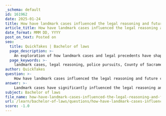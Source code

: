 ```yaml
---
_schema: default
id: 161962
date: 2025-01-24
title: How have landmark cases influenced the legal reasoning and future cases related to police pursuits?
article_title: How have landmark cases influenced the legal reasoning and future cases related to police pursuits?
date_format: MMM DD, YYYY
post_on_text: Posted on
seo:
  title: QuickTakes | Bachelor of laws
  page_description: >-
    An exploration of how landmark cases and legal precedents have shaped the protocols, liabilities, and legal standards governing police pursuits, highlighting key decisions and legislative actions.
  page_keywords: >-
    landmark cases, legal reasoning, police pursuits, County of Sacramento v. Lewis, Plumhoff v. Rickard, Ohio Supreme Court, Wisconsin Act 88, legal liability, officer discretion, high-speed chases, constitutional rights, public safety, police chase policies
author: QuickTakes
question: >-
    How have landmark cases influenced the legal reasoning and future cases related to police pursuits?
answer: >-
    Landmark cases have significantly influenced the legal reasoning and future cases related to police pursuits by establishing precedents that shape law enforcement protocols, officer discretion, and the legal liabilities associated with high-speed chases. Here are some key cases and their impacts:\n\n1. **County of Sacramento v. Lewis (1998)**: This Supreme Court case addressed the issue of whether a police officer's actions during a high-speed pursuit constituted a violation of the passenger's constitutional rights when the officer accidentally ran over and killed the passenger. The Court ruled that the officer's conduct did not rise to the level of "shocking the conscience," thereby shielding the officer from liability. This case set a precedent that has influenced how courts evaluate the reasonableness of police pursuits and the standard of care expected from officers during such high-stakes situations.\n\n2. **Plumhoff v. Rickard (2014)**: In this case, the Supreme Court ruled that police officers did not violate the Fourth Amendment when they fired shots at a fleeing vehicle, which ultimately led to the death of the driver. The Court emphasized that the officers were justified in using deadly force to prevent the suspect from escaping, especially given the dangerous nature of the pursuit. This decision reinforced the idea that officers have considerable discretion in determining the appropriateness of their actions during pursuits, particularly when public safety is at stake.\n\n3. **Ohio Supreme Court Decisions**: Recent case law from Ohio has also influenced police pursuit policies. For instance, a decision in December 2016 shielded officers from legal liability following a high-speed chase, reflecting a trend in which courts are increasingly reluctant to hold officers accountable for decisions made during pursuits, provided those decisions are made in good faith and with a reasonable belief that public safety is at risk.\n\n4. **Wisconsin Act 88**: While not a case law precedent, this statutory provision has established a comprehensive framework for police pursuits in Wisconsin, mandating training, reporting, and accountability measures. It reflects the influence of case law on legislative action, aiming to standardize police pursuit protocols and ensure that officers are adequately prepared to handle the complexities of high-speed chases.\n\nThese landmark cases and statutory provisions collectively shape the legal framework for police pursuits by guiding how law enforcement agencies conduct these operations, the training provided to officers, and the legal ramifications of their actions. They underscore the balance that must be struck between the need to apprehend suspects and the imperative to protect public safety, ultimately influencing future cases and the evolution of police pursuit policies.
subject: Bachelor of laws
file_name: how-have-landmark-cases-influenced-the-legal-reasoning-and-future-cases-related-to-police-pursuits.md
url: /learn/bachelor-of-laws/questions/how-have-landmark-cases-influenced-the-legal-reasoning-and-future-cases-related-to-police-pursuits
score: -1.0
---
```


&nbsp;